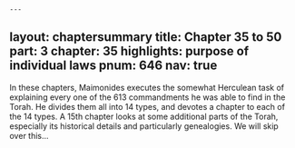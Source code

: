     ---
layout: chaptersummary
title: Chapter 35 to 50
part: 3
chapter: 35
highlights: purpose of individual laws
pnum: 646
nav: true
---

In these chapters, Maimonides executes the somewhat Herculean task of explaining every one of the 613 commandments he was able to find in the Torah. He divides them all into 14 types, and devotes a chapter to each of the 14 types. A 15th chapter looks at some additional parts of the Torah, especially its historical details and particularly genealogies. We will skip over this...
